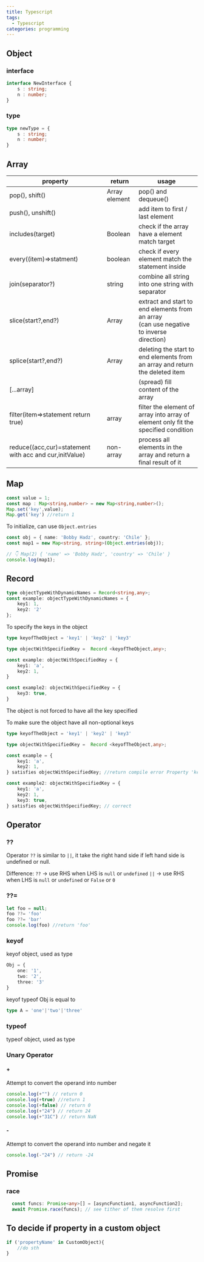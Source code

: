 ```yaml
---
title: Typescript
tags:
  - Typescript
categories: programming
---
```


## Object

### interface

``` Typescript
interface NewInterface {
    s : string;
    n : number;
}
```
### type
```Typescript
type newType = {
	s : string;
	n : number;
}
```

## Array
| **property**                                           | **return**    | **usage**                                                                                  |
| ------------------------------------------------------ | ------------- | ------------------------------------------------------------------------------------------ |
| pop(), shift()                                         | Array element | pop() and dequeue()                                                                        |
| push(), unshift()                                      |               | add item to first / last element                                                           |
| includes(target)                                       | Boolean       | check if the array have a element match target                                             |
| every((item)=>statment)                                | boolean       | check if every element match the statement inside                                          |
| join(separator?)                                       | string        | combine all string into one string with separator                                          |
| slice(start?,end?)                                     | Array         | extract and start to end elements from an array<br>(can use negative to inverse direction) |
| splice(start?,end?)                                    | Array         | deleting the start to end elements from an array and return the deleted item               |
| \[...array\]                                           |               | (spread) fill content of the array                                                         |
| filter(item=>statement return true)                    | array         | filter the element of array into array of element only fit the specified condition         |
| reduce((acc,cur)=statement with acc and cur,initValue) | non-array     | process all elements in the array and return a final result of it                          |
## Map
```Typescript
const value = 1;
const map : Map<string,number> = new Map<string,number>();
Map.set('key',value);
Map.get('key') //return 1
```

To initialize, can use `Object.entries`
```Typescript
const obj = { name: 'Bobby Hadz', country: 'Chile' };
const map1 = new Map<string, string>(Object.entries(obj));

// 👇️ Map(2) { 'name' => 'Bobby Hadz', 'country' => 'Chile' }
console.log(map1);

```

## Record
```Typescript
type objectTypeWithDynamicNames = Record<string,any>;
const example: objectTypeWithDynamicNames = {
	key1: 1,
	key2: '2'
};
```

To specify the keys in the object

```Typescript
type keyofTheObject = 'key1' | 'key2' | 'key3'

type objectWithSpecifiedKey =  Record <keyofTheObject,any>;

const example: objectWithSpecifiedKey = {
	key1: 'a',
	key2: 1,
}

const example2: objectWithSpecifiedKey = {
	key3: true,
}
```
The object is not forced to have all the key specified

To make sure the object have all non-optional keys
```Typescript
type keyofTheObject = 'key1' | 'key2' | 'key3'

type objectWithSpecifiedKey =  Record <keyofTheObject,any>;

const example = {
	key1: 'a',
	key2: 1,
} satisfies objectWithSpecifiedKey; //return compile error Property 'key' is missing in type '{ 	key1: 'a',	key2: 1, }' but required in type 'objectWithSpecifiedKey'.

const example2: objectWithSpecifiedKey = {
	key1: 'a',
	key2: 1,
	key3: true,
} satisfies objectWithSpecifiedKey; // correct
```

## Operator

### ??

Operator `??` is similar to `||`,
it take the right hand side if left hand side is undefined or null.

Difference:
`??` → use RHS when LHS is `null` or `undefined`
`||` → use RHS when LHS is `null` or `undefined` or `False` or `0`

### ??= 
```Typescript
let foo = null;
foo ??= 'foo'
foo ??= 'bar'
console.log(foo) //return 'foo'
```
### keyof

keyof object, used as type
```Typescript
Obj = {
	one: '1',
	two: '2',
	three: '3'
}
```

keyof typeof Obj is equal to 
```Typescript
type A = 'one'|'two'|'three'
```
### typeof

typeof object, used as type

### Unary Operator
#### +
Attempt to convert the operand into number
```Typescript
console.log(+"") // return 0
console.log(+true) //return 1
console.log(+false) // return 0
console.log(+"24") // return 24
console.log(+"31C") // return NaN
```

#### -
Attempt to convert the operand into number and negate it
```Typescript
console.log(-"24") // return -24
```

## Promise

### race
```Typescript
  const funcs: Promise<any>[] = [asyncFunction1, asyncFunction2];
  await Promise.race(funcs); // see tither of them resolve first
```

## To decide if property in a custom object
```Typescript
if ('propertyName' in CustomObject){
	//do sth
}
```